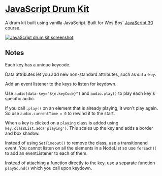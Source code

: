 # [JavaScript Drum Kit](https://gk-hynes.github.io/javascript-drum-kit/)

A drum kit built using vanilla JavaScript. Built for Wes Bos' [JavaScript 30](https://javascript30.com/) course.

[![JavaScript drum kit screenshot](https://screenshots.firefoxusercontent.com/images/1d296561-3047-438d-adeb-da9447535180.png)](https://gk-hynes.github.io/javascript-drum-kit/)

## Notes

Each key has a unique keycode. 

Data attributes let you add new non-standard attributes, such as ```data-key```. 

Add an event listener to the keys to listen for keydown.  

Use ```audio[data-key="${e.keyCode}"]``` and ```audio.play()``` to play each key's specific audio. 

If you call ```.play()``` on an element that is already playing, it won't play again. So use ```audio.currentTime = 0``` to rewind it to the start.

 When a key is clicked on a ```playing``` class is added using ```key.classList.add('playing')```. This scales up the key and adds a border and box shadow.

 Instead of using ```SetTimeout()``` to remove the class, use a transitionend event. You cannot listen on all the elements in a NodeList so use ```forEach()``` to add an eventListener to each of them. 

 Instead of attaching a function directly to the key, use a separate function ```playSound()``` which you call upon keydown. 